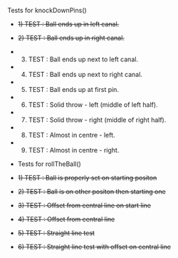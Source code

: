 Tests for knockDownPins()


- ~~1) TEST : Ball ends up in left canal.~~
- ~~2) TEST : Ball ends up in right canal.~~
-  3) TEST : Ball ends up next to left canal.
-  4) TEST : Ball ends up next to right canal.
-  5) TEST : Ball ends up at first pin.
-  6) TEST : Solid throw - left (middle of left half).
-  7) TEST : Solid throw - right (middle of right half).
-  8) TEST : Almost in centre - left.
-  9) TEST : Almost in centre - right.

-  Tests for rollTheBall()
-  ~~1) TEST : Ball is properly set on starting positon~~
-  ~~2) TEST : Ball is on other positon then starting one~~
-  ~~3) TEST : Offset from central line on start line~~
-  ~~4) TEST : Offset from central line~~
-  ~~5) TEST : Straight line test~~
-  ~~6) TEST : Straight line test with offset on central line~~